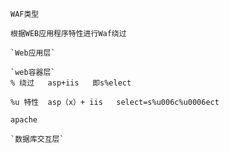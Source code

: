 `WAF类型`

`根据WEB应用程序特性进行Waf绕过`
    
    `Web应用层`
    
    `web容器层`
    % 绕过   asp+iis   即s%elect
    
    %u 特性  asp（x）+ iis   select=s%u006c%u0006ect
    
    apache
    
    `数据库交互层`

    

